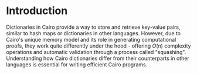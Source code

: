 # Introduction

Dictionaries in Cairo provide a way to store and retrieve key-value pairs, similar to hash maps or dictionaries in other languages.
However, due to Cairo's unique memory model and its role in generating computational proofs, they work quite differently under the hood - offering $O(n)$ complexity operations and automatic validation through a process called "squashing".
Understanding how Cairo dictionaries differ from their counterparts in other languages is essential for writing efficient Cairo programs.
